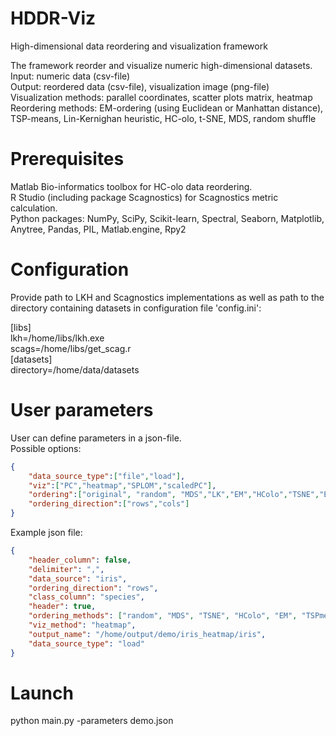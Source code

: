 # HDDR-Viz
High-dimensional data reordering and visualization framework

The framework reorder and visualize numeric high-dimensional datasets. <br />
Input: numeric data (csv-file) <br />
Output: reordered data (csv-file), visualization image (png-file) <br />
Visualization methods: parallel coordinates, scatter plots matrix, heatmap <br />
Reordering methods: EM-ordering (using Euclidean or Manhattan distance), TSP-means, Lin-Kernighan heuristic, HC-olo, t-SNE, MDS, random shuffle

# Prerequisites
Matlab Bio-informatics toolbox for HC-olo data reordering. <br />
R Studio (including package Scagnostics) for Scagnostics metric calculation. <br />
Python packages: NumPy, SciPy, Scikit-learn, Spectral, Seaborn, Matplotlib, Anytree, Pandas, PIL, Matlab.engine, Rpy2

# Configuration
Provide path to LKH and Scagnostics implementations as well as path to the directory containing datasets in configuration file 'config.ini':

[libs] <br />
lkh=/home/libs/lkh.exe <br />
scags=/home/libs/get_scag.r <br />
[datasets] <br />
directory=/home/data/datasets

# User parameters
User can define parameters in a json-file. <br />
Possible options:<br />
```json
{
    "data_source_type":["file","load"], 
    "viz":["PC","heatmap","SPLOM","scaledPC"],
    "ordering":["original", "random", "MDS","LK","EM","HColo","TSNE","EMmanhattan"],
    "ordering_direction":["rows","cols"]
}
```

Example json file: <br />
```json
{
    "header_column": false, 
    "delimiter": ",", 
    "data_source": "iris", 
    "ordering_direction": "rows",
    "class_column": "species", 
    "header": true, 
    "ordering_methods": ["random", "MDS", "TSNE", "HColo", "EM", "TSPmeans", "LK"], 
    "viz_method": "heatmap", 
    "output_name": "/home/output/demo/iris_heatmap/iris", 
    "data_source_type": "load"
}  
```

# Launch 
python main.py -parameters demo.json
